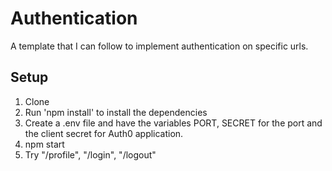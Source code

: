 # Authentication
A template that I can follow to implement authentication on specific urls.

## Setup
1. Clone
2. Run 'npm install' to install the dependencies
3. Create a .env file and have the variables PORT, SECRET for the port and the client secret for Auth0 application.
4. npm start
5. Try "/profile", "/login", "/logout"

